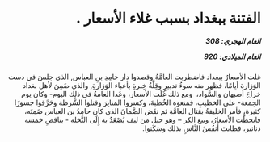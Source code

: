 <h1 dir="rtl">الفتنة ببغداد بسبب غلاء الأسعار .</h1>

<h5 dir="rtl">العام الهجري:  308

العام الميلادي: 920

</h5>

<p dir="rtl">غلت الأسعارُ ببغداد فاضطربت العامَّةُ وقصدوا دار حامِدِ بنِ العباس, الذي جلسَ في دست الوَزارة أيامًا، فظهر منه سوءُ تدبيرٍ وقِلَّةُ خِبرةٍ بأعباء الوَزارةِ, والذي ضَمِنَ لأهل بغداد خراجَ أصبهان والسَّواد،  ومع ذلك غَلَت الأسعار، وعَدا العامةُ في ذلك اليوم- وكان يوم الجمعة- على الخطيبِ، فمنعوه الخُطبةَ، وكسروا المنابِرَ وقتلوا الشُّرطة وحَرَّقوا جسورًا كثيرة، فأمر الخليفةُ بقتال العامَّةِ ثم نقَض الضَّمانَ الذي كان حامِدُ بن العباس ضَمِنَه، فانحطَّت الأسعارُ، وبيع الكر – وهو حبل من ليف يُصْعَدُ به إِلَى النَّخلة - بناقصِ خمسة دنانير، فطابت أنفُسُ النَّاسِ بذلك وسَكَنوا.</p></br>
